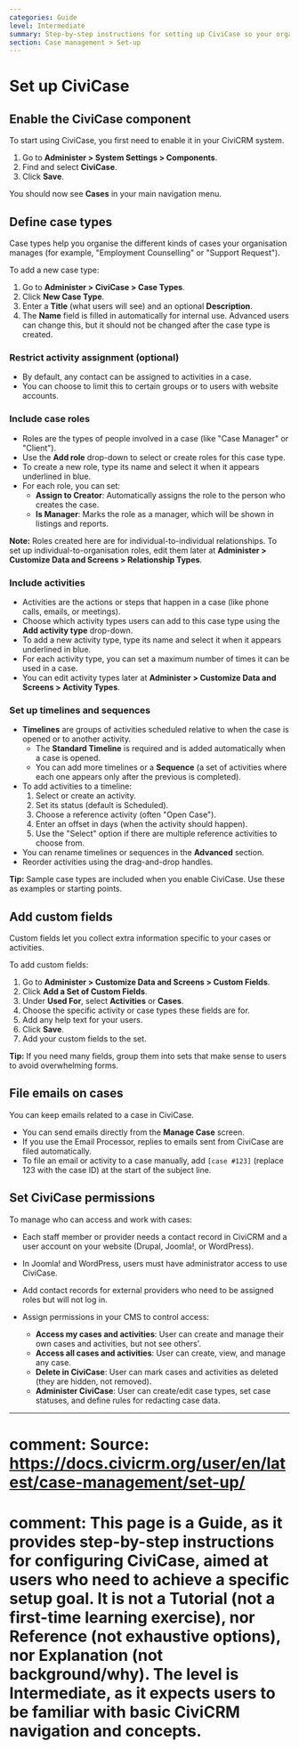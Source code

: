 ```yaml
---
categories: Guide
level: Intermediate
summary: Step-by-step instructions for setting up CiviCase so your organisation can manage cases, roles, activities, and permissions in CiviCRM.
section: Case management > Set-up
---
```


# Set up CiviCase

## Enable the CiviCase component

To start using CiviCase, you first need to enable it in your CiviCRM system.

1. Go to **Administer > System Settings > Components**.
2. Find and select **CiviCase**.
3. Click **Save**.

You should now see **Cases** in your main navigation menu.

## Define case types

Case types help you organise the different kinds of cases your organisation manages (for example, "Employment Counselling" or "Support Request").

To add a new case type:

1. Go to **Administer > CiviCase > Case Types**.
2. Click **New Case Type**.
3. Enter a **Title** (what users will see) and an optional **Description**.
4. The **Name** field is filled in automatically for internal use. Advanced users can change this, but it should not be changed after the case type is created.

### Restrict activity assignment (optional)

- By default, any contact can be assigned to activities in a case.
- You can choose to limit this to certain groups or to users with website accounts.

### Include case roles

- Roles are the types of people involved in a case (like "Case Manager" or "Client").
- Use the **Add role** drop-down to select or create roles for this case type.
- To create a new role, type its name and select it when it appears underlined in blue.
- For each role, you can set:
  - **Assign to Creator**: Automatically assigns the role to the person who creates the case.
  - **Is Manager**: Marks the role as a manager, which will be shown in listings and reports.

**Note:** Roles created here are for individual-to-individual relationships. To set up individual-to-organisation roles, edit them later at **Administer > Customize Data and Screens > Relationship Types**.

### Include activities

- Activities are the actions or steps that happen in a case (like phone calls, emails, or meetings).
- Choose which activity types users can add to this case type using the **Add activity type** drop-down.
- To add a new activity type, type its name and select it when it appears underlined in blue.
- For each activity type, you can set a maximum number of times it can be used in a case.
- You can edit activity types later at **Administer > Customize Data and Screens > Activity Types**.

### Set up timelines and sequences

- **Timelines** are groups of activities scheduled relative to when the case is opened or to another activity.
  - The **Standard Timeline** is required and is added automatically when a case is opened.
  - You can add more timelines or a **Sequence** (a set of activities where each one appears only after the previous is completed).
- To add activities to a timeline:
  1. Select or create an activity.
  2. Set its status (default is Scheduled).
  3. Choose a reference activity (often "Open Case").
  4. Enter an offset in days (when the activity should happen).
  5. Use the "Select" option if there are multiple reference activities to choose from.
- You can rename timelines or sequences in the **Advanced** section.
- Reorder activities using the drag-and-drop handles.

**Tip:** Sample case types are included when you enable CiviCase. Use these as examples or starting points.

## Add custom fields

Custom fields let you collect extra information specific to your cases or activities.

To add custom fields:

1. Go to **Administer > Customize Data and Screens > Custom Fields**.
2. Click **Add a Set of Custom Fields**.
3. Under **Used For**, select **Activities** or **Cases**.
4. Choose the specific activity or case types these fields are for.
5. Add any help text for your users.
6. Click **Save**.
7. Add your custom fields to the set.

**Tip:** If you need many fields, group them into sets that make sense to users to avoid overwhelming forms.

## File emails on cases

You can keep emails related to a case in CiviCase.

- You can send emails directly from the **Manage Case** screen.
- If you use the Email Processor, replies to emails sent from CiviCase are filed automatically.
- To file an email or activity to a case manually, add `[case #123]` (replace 123 with the case ID) at the start of the subject line.

## Set CiviCase permissions

To manage who can access and work with cases:

- Each staff member or provider needs a contact record in CiviCRM and a user account on your website (Drupal, Joomla!, or WordPress).
- In Joomla! and WordPress, users must have administrator access to use CiviCase.
- Add contact records for external providers who need to be assigned roles but will not log in.
- Assign permissions in your CMS to control access:

  - **Access my cases and activities**: User can create and manage their own cases and activities, but not see others'.
  - **Access all cases and activities**: User can create, view, and manage any case.
  - **Delete in CiviCase**: User can mark cases and activities as deleted (they are hidden, not removed).
  - **Administer CiviCase**: User can create/edit case types, set case statuses, and define rules for redacting case data.

---

# comment: Source: https://docs.civicrm.org/user/en/latest/case-management/set-up/
# comment: This page is a Guide, as it provides step-by-step instructions for configuring CiviCase, aimed at users who need to achieve a specific setup goal. It is not a Tutorial (not a first-time learning exercise), nor Reference (not exhaustive options), nor Explanation (not background/why). The level is Intermediate, as it expects users to be familiar with basic CiviCRM navigation and concepts.